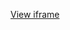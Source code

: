 [View iframe](https://github.com/cyber468/About-me/blob/f852ba33a127303e0578daebbfc25ee298920706/about.html)
